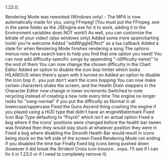 1.22.0;

Rendering Mode was reworked (Windows only) - The MP4 is now automatically made for you, using FFmpeg! (You must put the FFmpeg .exe in the same folder as the JSEngine.exe for it to work, adding it to the Environment variables does NOT work!)
As well, you can customize the bitrate of your video! (also windows only)
Added some more spamcharting tools! you're welcome
Added "addWiggleEffect" as a lua callback
Added a state for when Rendering Mode finishes rendering a song
The options menus now have search bars to help you find that one option you need!
You can now add difficulty-specific songs by appending "-(difficulty name)" to the end of them
You can now change the chosen difficulty in the Chart Editor
Added an option to disable the icon bop limiter which looks HILARIOUS when there's spam with it turned on
Added an option to disable the icon bop if.. you just don't want the icons bopping
You can now make certain characters shake the screen, and the Health Drain steppers in the Character Editor now change in lower increments
Switched to note recycling instead of creating a new note every time
The engine no longer looks for "song-normal" if you put the difficulty as Normal in all lowercase/uppercase
Fixed the Guns Ascend thing crashing the engine if you played using a HUD type that didn't have an engineWatermark
Fixed Icon Bop Type defaulting to "Psych" which isn't an actual option
Fixed a bug where if the icons' positions were changed before the health bar tween was finished then they would stay stuck at whatever position they were in
Fixed a bug where disabling the Smooth Health Bar would result in icons being stuck on the left side of the screen
Fixed Rendering Mode not ending if you disabled the time bar
Finally fixed big icons being pushed down (however it did break the Strident Crisis icon bounce.. oops. I'll see if I can fix it in 1.23.0 or if I need to completely remove it)
